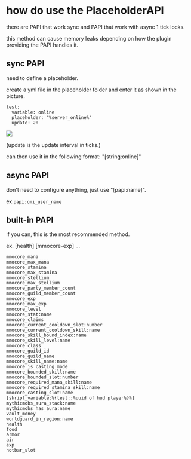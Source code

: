 # how do use the PlaceholderAPI
there are PAPI that work sync and PAPI that work with async 1 tick locks.

this method can cause memory leaks depending on how the plugin providing the PAPI handles it.

## sync PAPI
need to define a placeholder.

create a yml file in the placeholder folder and enter it as shown in the picture.

```
test:
  variable: online
  placeholder: "%server_online%"
  update: 20
```

![](https://i.imgur.com/e6cF0P0.png)

(update is the update interval in ticks.)

can then use it in the following format: "[string:online]"

## async PAPI
don't need to configure anything, just use "[papi:name]".

ex.`papi:cmi_user_name`

## built-in PAPI
if you can, this is the most recommended method.

ex. [health] [mmocore-exp] ...

```
mmocore_mana
mmocore_max_mana
mmocore_stamina
mmocore_max_stamina
mmocore_stellium
mmocore_max_stellium
mmocore_party_member_count
mmocore_guild_member_count
mmocore_exp
mmocore_max_exp
mmocore_level
mmocore_stat:name
mmocore_claims
mmocore_current_cooldown_slot:number
mmocore_current_cooldown_skill:name
mmocore_skill_bound_index:name
mmocore_skill_level:name
mmocore_class
mmocore_guild_id
mmocore_guild_name
mmocore_skill_name:name
mmocore_is_casting_mode
mmocore_bounded_skill:name
mmocore_bounded_slot:number
mmocore_required_mana_skill:name
mmocore_required_stamina_skill:name
mmocore_casting_slot:name
[skript_variable:%{test::%uuid of hud player%}%]
mythicmobs_aura_stack:name
mythicmobs_has_aura:name
vault_money
worldguard_in_region:name
health
food
armor
air
exp
hotbar_slot
```